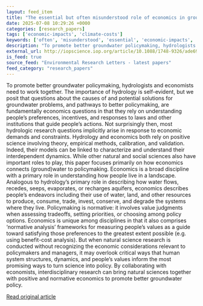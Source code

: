 ```yaml
---
layout: feed_item
title: "The essential but often misunderstood role of economics in groundwater sustainability research"
date: 2025-07-08 10:29:26 +0000
categories: [research_papers]
tags: ['economic-impacts', 'climate-costs']
keywords: ['often', 'misunderstood', 'essential', 'economic-impacts', 'climate-costs']
description: "To promote better groundwater policymaking, hydrologists and economists need to work together"
external_url: http://iopscience.iop.org/article/10.1088/1748-9326/ade698
is_feed: true
source_feed: "Environmental Research Letters - latest papers"
feed_category: "research_papers"
---
```


To promote better groundwater policymaking, hydrologists and economists need to work together. The importance of hydrology is self-evident, but we posit that questions about the causes of and potential solutions for groundwater problems, and pathways to better policymaking, are fundamentally economics questions in that they rely on understanding people’s preferences, incentives, and responses to laws and other institutions that guide people’s actions. Not surprisingly then, most hydrologic research questions implicitly arise in response to economic demands and constraints. Hydrology and economics both rely on positive science involving theory, empirical methods, calibration, and validation. Indeed, their models can be linked to characterize and understand their interdependent dynamics. While other natural and social sciences also have important roles to play, this paper focuses primarily on how economics connects (ground)water to policymaking. Economics is a broad discipline with a primary role in understanding how people live in a landscape. Analogous to hydrology’s primary role in describing how water flows, recedes, seeps, evaporates, or recharges aquifers, economics describes people’s endeavors including their use of water, land, and other resources to produce, consume, trade, invest, conserve, and degrade the systems where they live. Policymaking is normative: it involves value judgments when assessing tradeoffs, setting priorities, or choosing among policy options. Economics is unique among disciplines in that it also comprises ‘normative analysis’ frameworks for measuring people’s values as a guide toward satisfying those preferences to the greatest extent possible (e.g. using benefit-cost analysis). But when natural science research is conducted without recognizing the economic considerations relevant to policymakers and managers, it may overlook critical ways that human system structures, dynamics, and people’s values inform the most promising ways to turn science into policy. By collaborating with economists, interdisciplinary research can bring natural sciences together with positive and normative economics to promote better groundwater policy.

[Read original article](http://iopscience.iop.org/article/10.1088/1748-9326/ade698)
